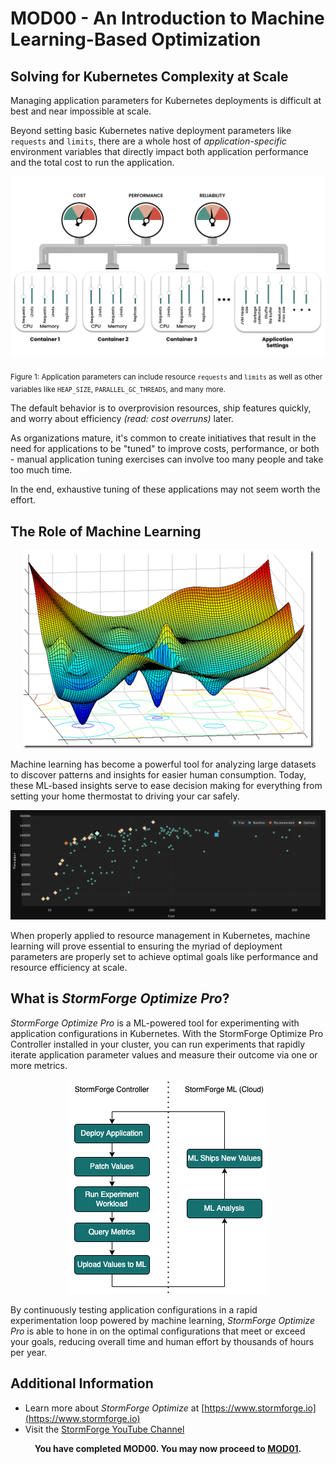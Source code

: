 # MOD00 - An Introduction to Machine Learning-Based Optimization

## Solving for Kubernetes Complexity at Scale
Managing application parameters for Kubernetes deployments is difficult at best and near impossible at scale.

Beyond setting basic Kubernetes native deployment parameters like `requests` and `limits`, there are a whole host of *application-specific* environment variables that directly impact both application performance and the total cost to run the application.

<p align="center">
  <img src="/Java/Assets/Images/k8s-param-gauges.png" />
</p>

<sub>Figure 1: Application parameters can include resource `requests` and `limits` as well as other variables like `HEAP_SIZE`, `PARALLEL_GC_THREADS`, and many more. </sub>

The default behavior is to overprovision resources, ship features quickly, and worry about efficiency *(read: cost overruns)* later.

As organizations mature, it's common to create initiatives that result in the need for applications to be "tuned" to improve costs, performance, or both - manual application tuning exercises can involve too many people and take too much time.

In the end, exhaustive tuning of these applications may not seem worth the effort.

## The Role of Machine Learning

<p align="center">
  <img src="/Java/Assets/Images/multi-regression.png" />
</p>

Machine learning has become a powerful tool for analyzing large datasets to discover patterns and insights for easier human consumption. Today, these ML-based insights serve to ease decision making for everything from setting your home thermostat to driving your car safely.

<p align="center">
  <img src="/Java/Assets/Images/generic-experiment-results.png" />
</p>

When properly applied to resource management in Kubernetes, machine learning will prove essential to ensuring the myriad of deployment parameters are properly set to achieve optimal goals like performance and resource efficiency at scale.

## What is *StormForge Optimize Pro*?
*StormForge Optimize Pro* is a ML-powered tool for experimenting with application configurations in Kubernetes. With the StormForge Optimize Pro Controller installed in your cluster, you can run experiments that rapidly iterate application parameter values and measure their outcome via one or more metrics.

<p align="center">
  <img src="/Java/Assets/Images/trial-flow-controller-updated.png" />
</p>

By continuously testing application configurations in a rapid experimentation loop powered by machine learning, *StormForge Optimize Pro* is able to hone in on the optimal configurations that meet or exceed your goals, reducing overall time and human effort by thousands of hours per year.

## Additional Information
* Learn more about *StormForge Optimize* at [https://www.stormforge.io](https://www.stormforge.io)
* Visit the [StormForge YouTube Channel](https://www.youtube.com/channel/UCW05S9esT9PKb9tkLrnbUoA)


<p align="center">
  <b>You have completed MOD00. You may now proceed to <a href="/Java/module01/README.md">MOD01</a>.</b>
</p>
